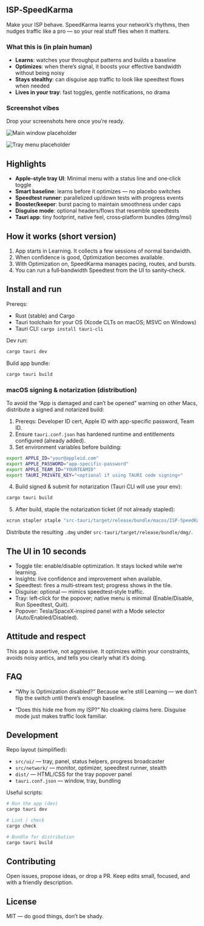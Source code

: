 ## ISP‑SpeedKarma

Make your ISP behave. SpeedKarma learns your network’s rhythms, then nudges traffic like a pro — so your real stuff flies when it matters.

### What this is (in plain human)
- **Learns**: watches your throughput patterns and builds a baseline
- **Optimizes**: when there’s signal, it boosts your effective bandwidth without being noisy
- **Stays stealthy**: can disguise app traffic to look like speedtest flows when needed
- **Lives in your tray**: fast toggles, gentle notifications, no drama

### Screenshot vibes
Drop your screenshots here once you’re ready.

![Main window placeholder](docs/images/screenshot-main.png)

![Tray menu placeholder](docs/images/screenshot-tray.png)


## Highlights
- **Apple‑style tray UI**: Minimal menu with a status line and one‑click toggle
- **Smart baseline**: learns before it optimizes — no placebo switches
- **Speedtest runner**: parallelized up/down tests with progress events
- **Booster/keeper**: burst pacing to maintain smoothness under caps
- **Disguise mode**: optional headers/flows that resemble speedtests
- **Tauri app**: tiny footprint, native feel, cross‑platform bundles (dmg/msi)


## How it works (short version)
1. App starts in Learning. It collects a few sessions of normal bandwidth.
2. When confidence is good, Optimization becomes available.
3. With Optimization on, SpeedKarma manages pacing, routes, and bursts.
4. You can run a full‑bandwidth Speedtest from the UI to sanity‑check.


## Install and run
Prereqs:
- Rust (stable) and Cargo
- Tauri toolchain for your OS (Xcode CLTs on macOS; MSVC on Windows)
- Tauri CLI: `cargo install tauri-cli`

Dev run:
```bash
cargo tauri dev
```

Build app bundle:
```bash
cargo tauri build
```

### macOS signing & notarization (distribution)
To avoid the “App is damaged and can’t be opened” warning on other Macs, distribute a signed and notarized build:

1. Prereqs: Developer ID cert, Apple ID with app-specific password, Team ID.
2. Ensure `tauri.conf.json` has hardened runtime and entitlements configured (already added).
3. Set environment variables before building:
```bash
export APPLE_ID="your@appleid.com"
export APPLE_PASSWORD="app-specific-password"
export APPLE_TEAM_ID="YOURTEAMID"
export TAURI_PRIVATE_KEY="<optional if using TAURI code signing>"
```
4. Build signed & submit for notarization (Tauri CLI will use your env):
```bash
cargo tauri build
```
5. After build, staple the notarization ticket (if not already stapled):
```bash
xcrun stapler staple "src-tauri/target/release/bundle/macos/ISP-SpeedKarma.app"
```
Distribute the resulting `.dmg` under `src-tauri/target/release/bundle/dmg/`.


## The UI in 10 seconds
- Toggle tile: enable/disable optimization. It stays locked while we’re learning.
- Insights: live confidence and improvement when available.
- Speedtest: fires a multi‑stream test; progress shows in the tile.
- Disguise: optional — mimics speedtest‑style traffic.
- Tray: left‑click for the popover; native menu is minimal (Enable/Disable, Run Speedtest, Quit).
- Popover: Tesla/SpaceX‑inspired panel with a Mode selector (Auto/Enabled/Disabled).


## Attitude and respect
This app is assertive, not aggressive. It optimizes within your constraints, avoids noisy antics, and tells you clearly what it’s doing.


## FAQ
- “Why is Optimization disabled?”
  Because we’re still Learning — we don’t flip the switch until there’s enough baseline.

- “Does this hide me from my ISP?”
  No cloaking claims here. Disguise mode just makes traffic look familiar.


## Development
Repo layout (simplified):
- `src/ui/` — tray, panel, status helpers, progress broadcaster
- `src/network/` — monitor, optimizer, speedtest runner, stealth
- `dist/` — HTML/CSS for the tray popover panel
- `tauri.conf.json` — window, tray, bundling

Useful scripts:
```bash
# Run the app (dev)
cargo tauri dev

# Lint / check
cargo check

# Bundle for distribution
cargo tauri build
```


## Contributing
Open issues, propose ideas, or drop a PR. Keep edits small, focused, and with a friendly description.


## License
MIT — do good things, don’t be shady.


